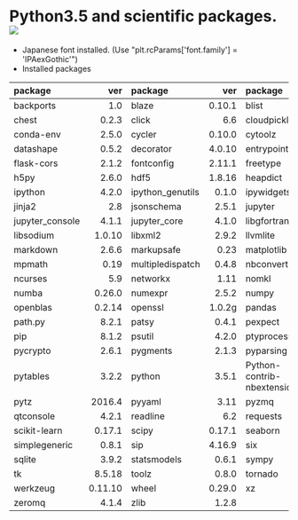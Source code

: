 Python3.5 and scientific packages. [![](https://badge.imagelayers.io/tsutomu7/scientific-python:latest.svg)](https://imagelayers.io/?images=tsutomu7/scientific-python:latest)
======

- Japanese font installed. (Use "plt.rcParams['font.family'] = 'IPAexGothic'")
- Installed packages

package|ver|package|ver|package|ver|package|ver
:--|--:|:--|--:|:--|--:|:--|--:
backports|1.0|blaze|0.10.1|blist|1.3.6|bokeh|0.11.1
chest|0.2.3|click|6.6|cloudpickle|0.2.1|conda|4.1.2
conda-env|2.5.0|cycler|0.10.0|cytoolz|0.8.0|dask|0.10.0
datashape|0.5.2|decorator|4.0.10|entrypoints|0.2|flask|0.11.1
flask-cors|2.1.2|fontconfig|2.11.1|freetype|2.5.5|get_terminal_size|1.0.0
h5py|2.6.0|hdf5|1.8.16|heapdict|1.0.0|ipykernel|4.3.1
ipython|4.2.0|ipython_genutils|0.1.0|ipywidgets|4.1.1|itsdangerous|0.24
jinja2|2.8|jsonschema|2.5.1|jupyter|1.0.0|jupyter_client|4.2.2
jupyter_console|4.1.1|jupyter_core|4.1.0|libgfortran|3.0.0|libpng|1.6.17
libsodium|1.0.10|libxml2|2.9.2|llvmlite|0.11.0|locket|0.2.0
markdown|2.6.6|markupsafe|0.23|matplotlib|1.5.1|mistune|0.7.2
mpmath|0.19|multipledispatch|0.4.8|nbconvert|4.2.0|nbformat|4.0.1
ncurses|5.9|networkx|1.11|nomkl|1.0|notebook|4.2.1
numba|0.26.0|numexpr|2.5.2|numpy|1.11.0|odo|0.5.0
openblas|0.2.14|openssl|1.0.2g|pandas|0.18.1|partd|0.3.3
path.py|8.2.1|patsy|0.4.1|pexpect|4.0.1|pickleshare|0.7.2
pip|8.1.2|psutil|4.2.0|ptyprocess|0.5.1|pycosat|0.6.1
pycrypto|2.6.1|pygments|2.1.3|pyparsing|2.1.4|pyqt|4.11.4
pytables|3.2.2|python|3.5.1|Python-contrib-nbextensions|alpha|python-dateutil|2.5.3
pytz|2016.4|pyyaml|3.11|pyzmq|15.2.0|qt|4.8.7
qtconsole|4.2.1|readline|6.2|requests|2.9.1|ruamel_yaml|0.11.7
scikit-learn|0.17.1|scipy|0.17.1|seaborn|0.7.0|setuptools|23.0.0
simplegeneric|0.8.1|sip|4.16.9|six|1.10.0|sqlalchemy|1.0.13
sqlite|3.9.2|statsmodels|0.6.1|sympy|1.0|terminado|0.6
tk|8.5.18|toolz|0.8.0|tornado|4.3|traitlets|4.2.1
werkzeug|0.11.10|wheel|0.29.0|xz|5.0.5|yaml|0.1.6
zeromq|4.1.4|zlib|1.2.8||||
